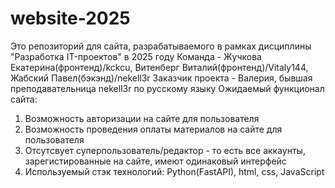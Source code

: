 # website-2025
Это репозиторий для сайта, разрабатываемого в рамках дисциплины "Разработка IT-проектов" в 2025 году
Команда - Жучкова Екатерина(фронтенд)/kckcu, Витенберг Виталий(фронтенд)/Vitaly144, Жабский Павел(бэкэнд)/nekell3r
Заказчик проекта - Валерия, бывшая преподавательница nekell3r по русскому языку
Ожидаемый функционал сайта:
1. Возможность авторизации на сайте для пользователя
2. Возможность проведения оплаты материалов на сайте для пользователя
3. Отсутсвует суперпользователь/редактор - то есть все аккаунты, зарегистированные на сайте, имеют одинаковый интерфейс
4. Используемый стэк технологий: Python(FastAPI), html, css, JavaScript
